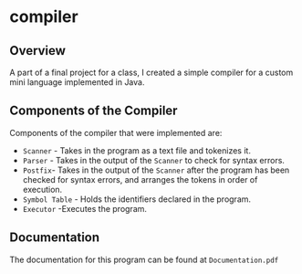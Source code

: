 # compiler

## Overview
A part of a final project for a class, I created a simple compiler for a custom mini language implemented in Java.

## Components of the Compiler
Components of the compiler that were implemented are:
* `Scanner` - Takes in the program as a text file and tokenizes it.
* `Parser` - Takes in the output of the `Scanner` to check for syntax errors.
* `Postfix`- Takes in the output of the `Scanner` after the program has been checked for syntax errors, and arranges the tokens in order of execution. 
* `Symbol Table` - Holds the identifiers declared in the program.
* `Executor` -Executes the program.

## Documentation
The documentation for this program can be found at `Documentation.pdf`
